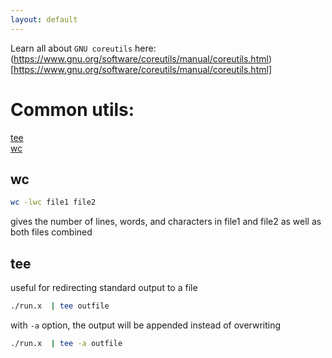 ```yaml
---
layout: default
---
```

Learn all about ```GNU coreutils``` here: (https://www.gnu.org/software/coreutils/manual/coreutils.html)[https://www.gnu.org/software/coreutils/manual/coreutils.html] 

# Common utils:
[tee](#tee)     
[wc](#wc)    

                 
## <a name="wc">wc</a>

```bash
wc -lwc file1 file2
```
gives  the number of lines, words, and characters in file1 and file2 as well as both files combined 

## <a name="tee">tee</a>
useful for redirecting standard output to a file

```bash
./run.x  | tee outfile 
```

with ```-a``` option, the output will be appended instead of overwriting

```bash
./run.x  | tee -a outfile 
```
